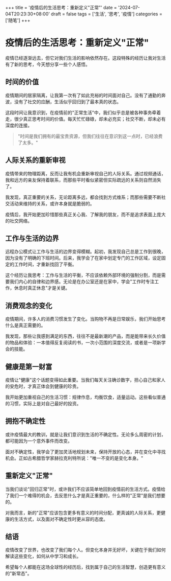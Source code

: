 +++
title = '疫情后的生活思考：重新定义"正常"'
date = '2024-07-04T20:23:30+08:00'
draft = false
tags = ['生活', '思考', '疫情']
categories = ['随笔']
+++

# 疫情后的生活思考：重新定义"正常"

疫情已经逐渐远去，但它对我们生活的影响依然存在。这段特殊的经历让我对生活有了新的思考，今天想分享一些个人感悟。

## 时间的价值

疫情期间的居家隔离，让我第一次有了如此充裕的时间面对自己。没有了通勤的奔波，没有了社交的应酬，生活似乎回归到了最本真的状态。

这段时间让我意识到，在疫情前的"正常生活"中，我们似乎总是被各种事务牵着走，很少真正思考时间的价值。每天忙忙碌碌，却未必充实；社交不断，却未必有深度的连接。

> "时间是我们拥有的最宝贵资源，但我们往往在意识到这一点时，已经浪费了太多。"

## 人际关系的重新审视

疫情带来的物理距离，反而让我有机会重新审视自己的人际关系。通过视频通话，我和远方的亲友保持着联系，而那些平时看似紧密但实际疏远的关系则自然消失了。

我发现，真正重要的关系，无论距离多远，都会找到方式维系；而那些需要不断社交活动来维持的关系，或许本身就是脆弱的。

疫情后，我开始更加珍惜那些真正关心我、了解我的朋友，而不是追求表面上庞大的社交网络。

## 工作与生活的边界

远程办公模式让工作与生活的边界变得模糊。起初，我发现自己总是工作到很晚，因为没有了明确的下班时间。后来，我学会了在家中划定专门的工作区域，设定固定的工作时间，才重新找回了平衡。

这个经历让我思考：工作与生活的平衡，不应该依赖外部环境的强制分割，而是需要我们内心的自律和边界感。无论是在办公室还是在家中，学会"工作时专注工作，休息时真正休息"才是关键。

## 消费观念的变化

疫情期间，许多人的消费习惯发生了变化。当购物不再是日常娱乐，我们开始思考什么是真正需要的。

我发现，那些让我感到满足的东西，往往不是最新潮的产品，而是能带来长久价值的物品和体验：一本值得反复阅读的书，一次小范围的深度交流，或者是一项新学会的技能。

## 健康是第一财富

疫情让"健康"这个话题变得如此重要。当我们每天关注确诊数字，担心自己和家人的安危时，才真正体会到健康的珍贵。

我开始更加重视自己的生活习惯：规律作息，均衡饮食，适量运动。这些看似普通的习惯，实际上是对自己最好的投资。

## 拥抱不确定性

或许疫情最大的教训，就是让我们意识到生活的不确定性。无论多么周密的计划，都可能因为一个意外事件而改变。

面对不确定性，我学会了更加灵活地规划未来，保持开放的心态，并在变化中寻找机会。正如古希腊哲学家赫拉克利特所说："唯一不变的是变化本身。"

## 重新定义"正常"

当我们谈论"回归正常"时，或许我们不应该简单地回到疫情前的生活方式。疫情给了我们一个难得的机会，去反思什么才是真正重要的，什么样的"正常"是我们想要的。

对我而言，新的"正常"应该包含更多有意义的时间分配，更真诚的人际关系，更健康的生活方式，以及面对不确定性时更从容的态度。

## 结语

疫情改变了世界，也改变了我们每个人。但变化本身并无好坏，关键在于我们如何解读这些变化，如何从中学习和成长。

希望每个人都能在这场全球性的经历后，找到属于自己的生活智慧，创造更有意义的"新常态"。
